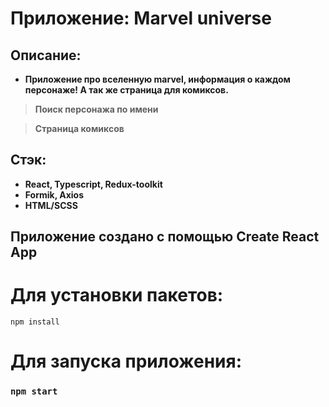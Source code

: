 # Приложение: Marvel universe

## Описание:

- **Приложение про вселенную marvel, информация о каждом персонаже! А так же страница для комиксов.**

> **Поиск персонажа по имени**

> **Страница комиксов**

## Стэк:
- **React, Typescript, Redux-toolkit**
- **Formik, Axios**
- **HTML/SCSS**

##
## Приложение создано с помощью Create React App
# Для установки пакетов:
```
npm install
```
# Для запуска приложения:
### `npm start`
